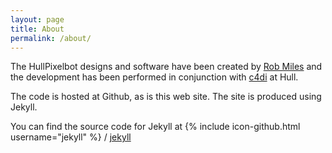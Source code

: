 ```yaml
---
layout: page
title: About
permalink: /about/
---
```


The HullPixelbot designs and software have been created by [Rob Miles](http://robmiles.com) and the development has been performed in conjunction with [c4di](http://http://www.c4di.co.uk) at Hull. 

The code is hosted at Github, as is this web site. The site is produced using Jekyll.

You can find the source code for Jekyll at
{% include icon-github.html username="jekyll" %} /
[jekyll](https://github.com/jekyll/jekyll)
